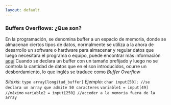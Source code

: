 ```yaml
---
layout: default
---
```

### Buffers Overflows: ¿Que son?

En la programación, se denomina buffer a un espacio de memoria, donde se almacenan ciertos tipos de datos, normalmente se utiliza a la ahora de desarrollo un software o hardware para almacenar y regular datos que luego necesitara el programa o equipo, puede encontrar más información [aquí](https://es.m.wikipedia.org/wiki/B%C3%BAfer_de_datos)
Cuando se declara un buffer con un tamaño prefijado y luego no se controla la cantidad de datos que en el son introducidos, ocurre un desbordamiento, lo que inglés se traduce como *Buffer Overflow*

*Sitaxis*: `type array[longitud_buffer]`
*Ejemplo*: `char input[50]; //se declara un array que admite 50 caracteres`
           `variable1 = input[49] //máximo`
           `variable2 = input[250] //acceder a la memoria fuera de la array`

